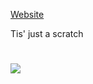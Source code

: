 [Website](https://AshVoid427.github.io/MathData24/)

Tis' just a scratch
#
<img src="https://www.mtgnexus.com/img/ccc/ren/21031/214875.jpg?t=2024-04-01-02:35:26">


